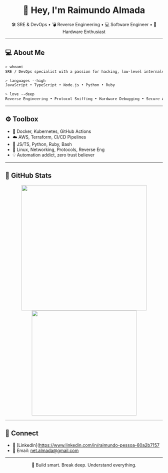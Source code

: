 <h1 align="center">👋 Hey, I'm Raimundo Almada</h1>

<p align="center">
  🛠️ SRE & DevOps • 💣 Reverse Engineering • 💻 Software Engineer • 🧬 Hardware Enthusiast
</p>

---

## 💻 About Me

```bash
> whoami
SRE / DevOps specialist with a passion for hacking, low-level internals, and breaking stuff to learn.

> languages --high
JavaScript • TypeScript • Node.js • Python • Ruby

> love --deep
Reverse Engineering • Protocol Sniffing • Hardware Debugging • Secure Automation
````

---

## ⚙️ Toolbox

* 🐳 Docker, Kubernetes, GitHub Actions
* ☁️ AWS, Terraform, CI/CD Pipelines
* 🧠 JS/TS, Python, Ruby, Bash
* 🧰 Linux, Networking, Protocols, Reverse Eng
* 💡 Automation addict, zero trust believer

---

## 🚀 GitHub Stats

<p align="center">
  <img src="https://github-readme-stats.vercel.app/api?username=cybernetto&show_icons=true&theme=default" width="400" />
  <img src="https://github-readme-stats.vercel.app/api/top-langs/?username=cybernetto&layout=compact&theme=default" width="335" />
</p>

---

## 🔗 Connect

* 💼 [LinkedIn](https://www.linkedin.com/in/raimundo-pessoa-80a2b7157
* 📨 Email: [net.almada@gmail.com](mailto:net.almada@gmail.com)

---

<p align="center">
  🧠 Build smart. Break deep. Understand everything.
</p>
